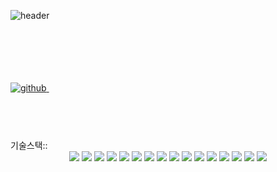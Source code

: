 ![header](https://capsule-render.vercel.app/api?type=venom&text=Hi,%20I'm%20Nayoung!&height=150&fontSize=70&color=0:8871e5,100:b678c4&stroke=b678c4)<br><br>
<center></center>
<br/>
<br/>
 <br>
  <br>
<a href="https://github.com/jny4867" target="_blank">
<img src=https://img.shields.io/badge/github-%2324292e.svg?&style=for-the-badge&logo=github&logoColor=white alt=github style="margin-bottom: 5px;" />
</a>&nbsp;
<!--<img src=https://img.shields.io/badge/linkedin-%231E77B5.svg?&style=for-the-badge&logo=linkedin&logoColor=white alt=linkedin style="margin-bottom: 5px;" />-->
 <br>
  <br>
   <br>
<br><br>기술스택::
<div class="image-container">
<div align=center> 
  <img src="https://img.shields.io/badge/java-007396?style=for-the-badge&logo=java&logoColor=white"> 
  <img src="https://img.shields.io/badge/c++-00599C?style=for-the-badge&logo=c%2B%2B&logoColor=white">
  <img src="https://img.shields.io/badge/python-3776AB?style=for-the-badge&logo=python&logoColor=white"> 
  
  <img src="https://img.shields.io/badge/html5-E34F26?style=for-the-badge&logo=html5&logoColor=white"> 
  <img src="https://img.shields.io/badge/css-1572B6?style=for-the-badge&logo=css3&logoColor=white"> 
  <img src="https://img.shields.io/badge/javascript-F7DF1E?style=for-the-badge&logo=javascript&logoColor=black"> 
 <!-- <img src="https://img.shields.io/badge/jquery-0769AD?style=for-the-badge&logo=jquery&logoColor=white">-->
  
  <!--<img src="https://img.shields.io/badge/oracle-F80000?style=for-the-badge&logo=oracle&logoColor=white"> -->
  <img src="https://img.shields.io/badge/mysql-4479A1?style=for-the-badge&logo=mysql&logoColor=white"> 
 <!-- <img src="https://img.shields.io/badge/mariaDB-003545?style=for-the-badge&logo=mariaDB&logoColor=white"> -->
  <img src="https://img.shields.io/badge/mongoDB-47A248?style=for-the-badge&logo=MongoDB&logoColor=white">
 <!-- <img src="https://img.shields.io/badge/firebase-FFCA28?style=for-the-badge&logo=firebase&logoColor=white">-->
  
 <!-- <img src="https://img.shields.io/badge/react-61DAFB?style=for-the-badge&logo=react&logoColor=black"> -->
  <!-- <img src="https://img.shields.io/badge/vue.js-4FC08D?style=for-the-badge&logo=vue.js&logoColor=white"> -->
 <!-- <img src="https://img.shields.io/badge/angular.js-DD0031?style=for-the-badge&logo=angularjs&logoColor=white">-->
  <img src="https://img.shields.io/badge/node.js-339933?style=for-the-badge&logo=Node.js&logoColor=white">
  
  <img src="https://img.shields.io/badge/spring-6DB33F?style=for-the-badge&logo=spring&logoColor=white"> 
  <img src="https://img.shields.io/badge/express-000000?style=for-the-badge&logo=express&logoColor=white">
 <!-- <img src="https://img.shields.io/badge/django-092E20?style=for-the-badge&logo=django&logoColor=white">-->
<!--  <img src="https://img.shields.io/badge/flask-000000?style=for-the-badge&logo=flask&logoColor=white">-->
  <img src="https://img.shields.io/badge/flutter-02569B?style=for-the-badge&logo=flutter&logoColor=white">
  
  <!-- <img src="https://img.shields.io/badge/bootstrap-7952B3?style=for-the-badge&logo=bootstrap&logoColor=white">-->

  <img src="https://img.shields.io/badge/linux-FCC624?style=for-the-badge&logo=linux&logoColor=black"> 
  <img src="https://img.shields.io/badge/amazonaws-232F3E?style=for-the-badge&logo=amazonaws&logoColor=white"> 
  <!--<img src="https://img.shields.io/badge/apache tomcat-F8DC75?style=for-the-badge&logo=apachetomcat&logoColor=white">-->
  
  <img src="https://img.shields.io/badge/github-181717?style=for-the-badge&logo=github&logoColor=white">
  <img src="https://img.shields.io/badge/git-F05032?style=for-the-badge&logo=git&logoColor=white">
 <!-- <img src="https://img.shields.io/badge/fontawesome-339AF0?style=for-the-badge&logo=fontawesome&logoColor=white">-->
  <br>

</div>

<!--<div class="image-container">
    <img src="https://capsule-render.vercel.app/api?type=rect&color=0:E34C26,10:DA5B0B,30:C6538C,75:3572A5,100:A371F7&height=40&section=footer&text=&fontSize=0" alt="Capsule Render" width="100%"/>
</div>-->
